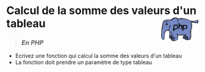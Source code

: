 # **Calcul de la somme des valeurs d'un tableau** <img align="right" src="../../src/img/php.gif" alt="PHP" title="PHP" widht="auto" height="64px">

> ### ***En PHP***

* Ecrivez une fonction qui calcul la somme des valeurs d'un tableau
* La fonction doit prendre un paramètre de type tableau
